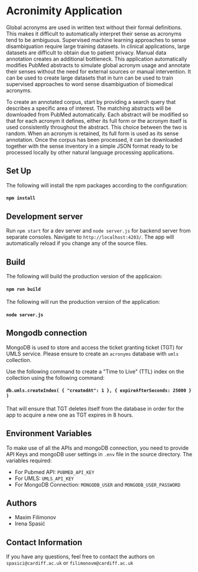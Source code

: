 # Acronimity Application

Global acronyms are used in written text without their formal definitions. This makes it difficult to
automatically interpret their sense as acronyms tend to be ambiguous. Supervised machine learning approaches to
sense disambiguation require large training datasets. In clinical applications, large datasets are difficult to
obtain due to patient privacy. Manual data annotation creates an additional bottleneck. This application
automatically modifies PubMed abstracts to simulate global acronym usage and annotate their senses
without the need for external sources or manual intervention. It can be used to create large datasets that in
turn can be used to train supervised approaches to word sense disambiguation of biomedical acronyms.

To create an annotated corpus, start by providing a search query that describes a specific area of interest. The
matching abstracts will be downloaded from PubMed automatically. Each abstract will be modified so that for each
acronym it defines, either its full form or the acronym itself is used consistently throughout the abstract.
This choice between the two is random. When an acronym is retained, its full form is used as its sense
annotation. Once the corpus has been processed, it can be downloaded together with the sense inventory in a
simple JSON format ready to be processed locally by other natural language processing applications.

## Set Up
The following will install the npm packages according to the configuration:
#### `npm install`

## Development server

Run `npm start` for a dev server and `node server.js` for backend server from separate consoles.
Navigate to `http://localhost:4203/`.
The app will automatically reload if you change any of the source files.

## Build

The following will build the production version of the applicaion:
#### `npm run build`
The following will run the production version of the application:
#### `node server.js`

## Mongodb connection

MongoDB is used to store and access the ticket granting ticket (TGT) for UMLS service. Please ensure to create an `acronyms` database with `umls` collection.

Use the following command to create a "Time to Live" (TTL) index on the collection using the following command:
#### `db.umls.createIndex( { "createdAt": 1 }, { expireAfterSeconds: 25000 } )`
That will ensure that TGT deletes itself from the database in order for the app to acquire a new one as TGT expires in 8 hours.

## Environment Variables
To make use of all the APIs and mongoDB connection, you need to provide API Keys and mongoDB user settings in `.env` file in the source directory.
The variables required:
- For Pubmed API: `PUBMED_API_KEY`
- For UMLS: `UMLS_API_KEY`
- For MongoDB Connection: `MONGODB_USER` and `MONGODB_USER_PASSWORD`

## Authors
- Maxim Filimonov
- Irena Spasić

## Contact Information
If you have any questions, feel free to contact the authors on `spasici@cardiff.ac.uk` or `filimonovm@cardiff.ac.uk`